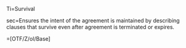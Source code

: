 Ti=Survival

sec=Ensures the intent of the agreement is maintained by describing clauses that survive even after agreement is terminated or expires.

=[OTF/Z/ol/Base]
